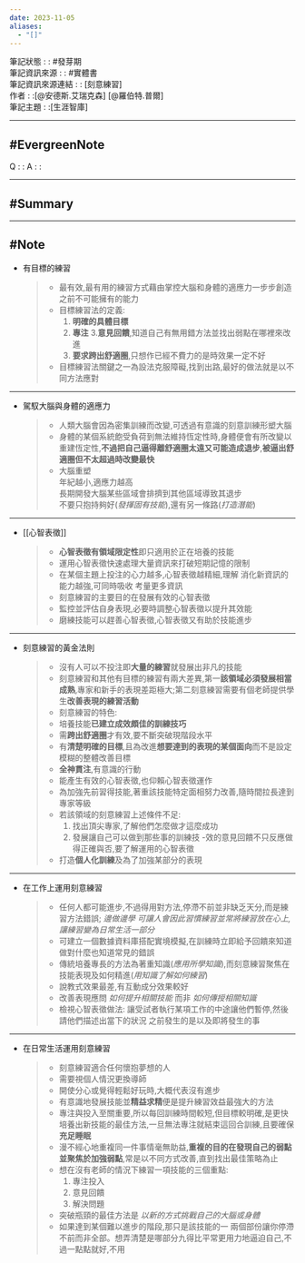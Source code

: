 ```yaml
---
date: 2023-11-05
aliases:
  - "[]"
---
```

筆記狀態 : : #發芽期 <br>
筆記資訊來源 : : #實體書 <br>
筆記資訊來源連結 : : [刻意練習]<br>
作者 : :[@安德斯.艾瑞克森] [@羅伯特.普爾]<br>
筆記主題 : :[生涯智庫]<br>

---
#EvergreenNote
---
Q : :
A : :

---
#Summary
---






---
#Note 
---
- 有目標的練習  
	>-  最有效,最有用的練習方式藉由掌控大腦和身體的適應力一步步創造之前不可能擁有的能力 
	>- 目標練習法的定義:
	>	1. **明確的具體目標**
	>	2. **專注** 
	>	3.**意見回饋**,知道自己有無用錯方法並找出弱點在哪裡來改進
	>	4. **要求跨出舒適圈**,只想作已經不費力的是時效果一定不好
	>-  目標練習法關鍵之一為設法克服障礙,找到出路,最好的做法就是以不同方法應對 

---

- 駕馭大腦與身體的適應力
	> - 人類大腦會因為密集訓練而改變,可透過有意識的刻意訓練形塑大腦
	> - 身體的某個系統飽受負荷到無法維持恆定性時,身體便會有所改變以重建恆定性,**不過把自己逼得離舒適圈太遠又可能造成退步**,**被逼出舒適圈但不太超過時改變最快**  
	> - 大腦重塑  
	> 	年紀越小,適應力越高  
	> 	長期開發大腦某些區域會排擠到其他區域導致其退步  
	> 	不要只抱持夠好(*發揮固有技能*),還有另一條路(*打造潛能*)

---
- [[心智表徵]]
	> - **心智表徵有領域限定性**即只適用於正在培養的技能
	> - 運用心智表徵快速處理大量資訊來打破短期記憶的限制
	> - 在某個主題上投注的心力越多,心智表徵越精細,理解 消化新資訊的能力越強,可同時吸收 考量更多資訊  
	> - 刻意練習的主要目的在發展有效的心智表徵
	> - 監控並評估自身表現,必要時調整心智表徵以提升其效能
	> - 磨練技能可以趕善心智表徵,心智表徵又有助於技能進步

---
- 刻意練習的黃金法則
	>- 沒有人可以不投注即**大量的練習**就發展出非凡的技能   
	> - 刻意練習和其他有目標的練習有兩大差異,第一**該領域必須發展相當成熟**,專家和新手的表現差距極大;第二刻意練習需要有個老師提供學生**改善表現的練習活動**
	> - 刻意練習的特色:
	> - 培養技能**已建立成效頗佳的訓練技巧**
	> - 需**跨出舒適圈**才有效,要不斷突破現階段水平
	> - 有**清楚明確的目標**,且為改進**想要達到的表現的某個面向**而不是設定模糊的整體改善目標 
	 > - **全神貫注**,有意識的行動
	> - 能產生有效的心智表徵,也仰賴心智表徵運作
	> - 為加強先前習得技能,著重該技能特定面相努力改善,隨時間拉長達到專家等級
	> - 若該領域的刻意練習上述條件不足:
	> 	 1. 找出頂尖專家,了解他們怎麼做才這麼成功
	> 	 2. 發展讓自己可以做到那些事的訓練技
	> -效的意見回饋不只反應做得正確與否,要了解運用的心智表徵
	> - 打造**個人化訓練**及為了加強某部分的表現

---
- 在工作上運用刻意練習
	> - 任何人都可能進步,不過得用對方法,停滯不前並非缺乏天分,而是練習方法錯誤; *邊做邊學 可讓人會因此習慣練習並常將練習放在心上,讓練習變為日常生活一部分*
	> - 可建立一個數據資料庫搭配實境模擬,在訓練時立即給予回饋來知道做對什麼也知道常見的錯誤
	> - 傳統培養專長的方法為著重知識(*應用所學知識*),而刻意練習聚焦在技能表現及如何精進(*用知識了解如何練習*)
	> - 說教式效果最差,有互動成分效果較好
	> - 改善表現應問 *如何提升相關技能* 而非 *如何傳授相關知識*
	> - 檢視心智表徵做法: 讓受試者執行某項工作的中途讓他們暫停,然後請他們描述出當下的狀況 之前發生的是以及即將發生的事

---
- 在日常生活運用刻意練習
	> - 刻意練習適合任何懷抱夢想的人
	> - 需要視個人情況更換導師
	> - 開使分心或覺得輕鬆好玩時,大概代表沒有進步
	> - 有意識地發展技能並**精益求精**便是提升練習效益最強大的方法
	> - 專注與投入至關重要,所以每回訓練時間較短,但目標較明確,是更快培養出新技能的最佳方法,一旦無法專注就結束這回合訓練,且要確保**充足睡眠**
	> - 漫不經心地重複同一件事情毫無助益,**重複的目的在發現自己的弱點並聚焦於加強弱點**,常是以不同方式改善,直到找出最佳策略為止
	> - 想在沒有老師的情況下練習一項技能的三個重點:
	> 	1. 專注投入
	> 	2. 意見回饋
	> 	3. 解決問題
	> - 突破瓶頸的最佳方法是 *以新的方式挑戰自己的大腦或身體*
	> - 如果達到某個難以進步的階段,那只是該技能的一 兩個部份讓你停滯不前而非全部。想弄清楚是哪部分九得比平常更用力地逼迫自己,不過一點點就好,不用


 

